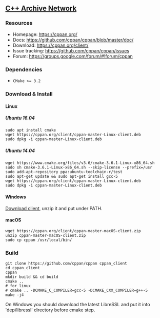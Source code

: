 ## [C++ Archive Network](https://cppan.org/)

### Resources

- Homepage: https://cppan.org/
- Docs: https://github.com/cppan/cppan/blob/master/doc/
- Download: https://cppan.org/client/
- Issue tracking: https://github.com/cppan/cppan/issues
- Forum: https://groups.google.com/forum/#!forum/cppan

### Dependencies

- `CMake >= 3.2`

### Download & Install

#### Linux

##### Ubuntu 16.04

```
sudo apt install cmake
wget https://cppan.org/client/cppan-master-Linux-client.deb 
sudo dpkg -i cppan-master-Linux-client.deb
```

##### Ubuntu 14.04

```
wget https://www.cmake.org/files/v3.6/cmake-3.6.1-Linux-x86_64.sh
sudo sh cmake-3.6.1-Linux-x86_64.sh --skip-license --prefix=/usr
sudo add-apt-repository ppa:ubuntu-toolchain-r/test 
sudo apt-get update && sudo apt-get install gcc-5
wget https://cppan.org/client/cppan-master-Linux-client.deb 
sudo dpkg -i cppan-master-Linux-client.deb
```

#### Windows

[Download client](https://cppan.org/client/cppan-master-Windows-client.zip), unzip it and put under PATH.

#### macOS

```
wget https://cppan.org/client/cppan-master-macOS-client.zip 
unzip cppan-master-macOS-client.zip 
sudo cp cppan /usr/local/bin/
```

### Build

```
git clone https://github.com/cppan/cppan cppan_client
cd cppan_client
cppan
mkdir build && cd build
cmake ..
# for linux
# cmake .. -DCMAKE_C_COMPILER=gcc-5 -DCMAKE_CXX_COMPILER=g++-5
make -j4
```

On Windows you should download the latest LibreSSL and put it into 'dep/libressl' directory before cmake step.
